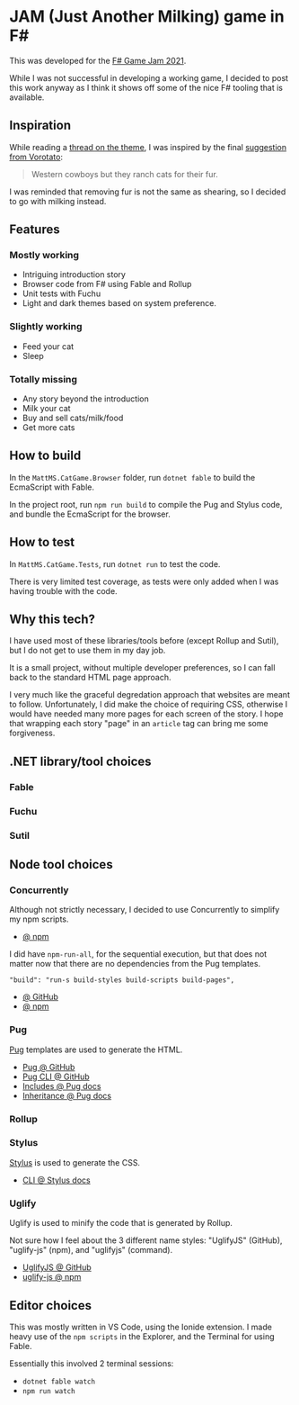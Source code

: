 # JAM (Just Another Milking) game in F#

This was developed for the [F# Game Jam 2021](https://itch.io/jam/fsharp-jam).

While I was not successful in developing a working game,
I decided to post this work anyway as I think it shows off some of the nice F# tooling that is available.

## Inspiration

While reading a [thread on the theme](https://itch.io/jam/fsharp-jam/topic/1543840/theme-alternate-history),
I was inspired by the final [suggestion from Vorotato](https://itch.io/post/4116094):

> Western cowboys but they ranch cats for their fur.

I was reminded that removing fur is not the same as shearing, so I decided to go with milking instead.

## Features

### Mostly working

- Intriguing introduction story
- Browser code from F# using Fable and Rollup
- Unit tests with Fuchu
- Light and dark themes based on system preference.

### Slightly working

- Feed your cat
- Sleep

### Totally missing

- Any story beyond the introduction
- Milk your cat
- Buy and sell cats/milk/food
- Get more cats

## How to build

In the `MattMS.CatGame.Browser` folder, run `dotnet fable` to build the EcmaScript with Fable.

In the project root, run `npm run build` to compile the Pug and Stylus code, and bundle the EcmaScript for the browser.

## How to test

In `MattMS.CatGame.Tests`, run `dotnet run` to test the code.

There is very limited test coverage, as tests were only added when I was having trouble with the code.

## Why this tech?

I have used most of these libraries/tools before (except Rollup and Sutil), but I do not get to use them in my day job.

It is a small project, without multiple developer preferences, so I can fall back to the standard HTML page approach.

I very much like the graceful degredation approach that websites are meant to follow.
Unfortunately, I did make the choice of requiring CSS, otherwise I would have needed many more pages for each screen of the story.
I hope that wrapping each story "page" in an `article` tag can bring me some forgiveness.

## .NET library/tool choices

### Fable

### Fuchu

### Sutil

## Node tool choices

### Concurrently

Although not strictly necessary, I decided to use Concurrently to simplify my npm scripts.

- [@ npm](https://www.npmjs.com/package/concurrently)

I did have `npm-run-all`, for the sequential execution, but that does not matter now that there are no dependencies from the Pug templates.

```
"build": "run-s build-styles build-scripts build-pages",
```

- [@ GitHub](https://github.com/mysticatea/npm-run-all)
- [@ npm](https://www.npmjs.com/package/npm-run-all)

### Pug

[Pug](https://pugjs.org/) templates are used to generate the HTML.

- [Pug @ GitHub](https://github.com/pugjs/pug)
- [Pug CLI @ GitHub](https://github.com/pugjs/pug-cli)
- [Includes @ Pug docs](https://pugjs.org/language/includes.html)
- [Inheritance @ Pug docs](https://pugjs.org/language/inheritance.html)

### Rollup

### Stylus

[Stylus](https://stylus-lang.com/) is used to generate the CSS.

- [CLI @ Stylus docs](https://stylus-lang.com/docs/executable.html)

### Uglify

Uglify is used to minify the code that is generated by Rollup.

Not sure how I feel about the 3 different name styles: "UglifyJS" (GitHub), "uglify-js" (npm), and "uglifyjs" (command).

- [UglifyJS @ GitHub](https://github.com/mishoo/UglifyJS)
- [uglify-js @ npm](https://www.npmjs.com/package/uglify-js)

## Editor choices

This was mostly written in VS Code, using the Ionide extension.
I made heavy use of the `npm scripts` in the Explorer, and the Terminal for using Fable.

Essentially this involved 2 terminal sessions:

- `dotnet fable watch`
- `npm run watch`
